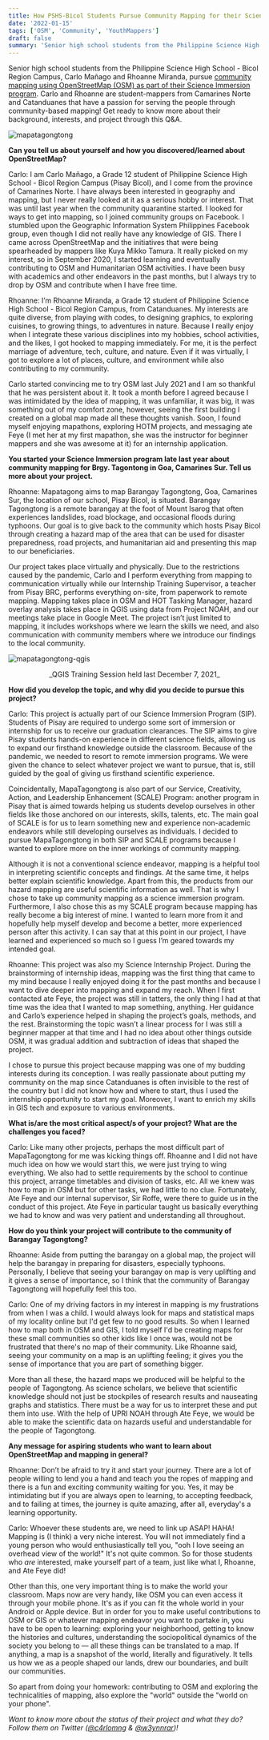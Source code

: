```yaml
---
title: How PSHS-Bicol Students Pursue Community Mapping for their Science Immersion Program
date: '2022-01-15'
tags: ['OSM', 'Community', 'YouthMappers']
draft: false
summary: 'Senior high school students from the Philippine Science High School - Bicol Region Campus, Carlo Mañago and Rhoanne Miranda, pursue community mapping using OpenStreetMap (OSM) as part of their Science Immersion program.'
---
```


Senior high school students from the Philippine Science High School - Bicol Region Campus, Carlo Mañago and Rhoanne Miranda, pursue [community mapping using OpenStreetMap (OSM) as part of their Science Immersion program](https://twitter.com/c4rlomng/status/1453996891381792774?s=21). Carlo and Rhoanne are student-mappers from Camarines Norte and Catanduanes that have a passion for serving the people through community-based mapping! Get ready to know more about their background, interests, and project through this Q&A.

![mapatagongtong](/static/images/Mapatagongtong.jpg)

**Can you tell us about yourself and how you discovered/learned about OpenStreetMap?**

Carlo: I am Carlo Mañago, a Grade 12 student of Philippine Science High School - Bicol Region Campus (Pisay Bicol), and I come from the province of Camarines Norte. I have always been interested in geography and mapping, but I never really looked at it as a serious hobby or interest. That was until last year when the community quarantine started. I looked for ways to get into mapping, so I joined community groups on Facebook. I stumbled upon the Geographic Information System Philippines Facebook group, even though I did not really have any knowledge of GIS. There I came across OpenStreetMap and the initiatives that were being spearheaded by mappers like Kuya Mikko Tamura. It really picked on my interest, so in September 2020, I started learning and eventually contributing to OSM and Humanitarian OSM activities. I have been busy with academics and other endeavors in the past months, but I always try to drop by OSM and contribute when I have free time.

Rhoanne: I’m Rhoanne Miranda, a Grade 12 student of Philippine Science High School - Bicol Region Campus, from Catanduanes. My interests are quite diverse, from playing with codes, to designing graphics, to exploring cuisines, to growing things, to adventures in nature. Because I really enjoy when I integrate these various disciplines into my hobbies, school activities, and the likes, I got hooked to mapping immediately. For me, it is the perfect marriage of adventure, tech, culture, and nature. Even if it was virtually, I got to explore a lot of places, culture, and environment while also contributing to my community.

Carlo started convincing me to try OSM last July 2021 and I am so thankful that he was persistent about it. It took a month before I agreed because I was intimidated by the idea of mapping, it was unfamiliar, it was big, it was something out of my comfort zone, however, seeing the first building I created on a global map made all these thoughts vanish. Soon, I found myself enjoying mapathons, exploring HOTM projects, and messaging ate Feye (I met her at my first mapathon, she was the instructor for beginner mappers and she was awesome at it) for an internship application.

**You started your Science Immersion program late last year about community mapping for Brgy. Tagontong in Goa, Camarines Sur. Tell us more about your project.**

Rhoanne: Mapatagong aims to map Barangay Tagongtong, Goa, Camarines Sur, the location of our school, Pisay Bicol, is situated. Barangay Tagongtong is a remote barangay at the foot of Mount Isarog that often experiences landslides, road blockage, and occasional floods during typhoons. Our goal is to give back to the community which hosts Pisay Bicol through creating a hazard map of the area that can be used for disaster preparedness, road projects, and humanitarian aid and presenting this map to our beneficiaries.

Our project takes place virtually and physically. Due to the restrictions caused by the pandemic, Carlo and I perform everything from mapping to communication virtually while our Internship Training Supervisor, a teacher from Pisay BRC, performs everything on-site, from paperwork to remote mapping. Mapping takes place in OSM and HOT Tasking Manager, hazard overlay analysis takes place in QGIS using data from Project NOAH, and our meetings take place in Google Meet. The project isn’t just limited to mapping, it includes workshops where we learn the skills we need, and also communication with community members where we introduce our findings to the local community.

![mapatagongtong-qgis](/static/images/Mapatagongtong_QGIS.jpg)

<center>_QGIS Training Session held last December 7, 2021_</center>

**How did you develop the topic, and why did you decide to pursue this project?**

Carlo: This project is actually part of our Science Immersion Program (SIP). Students of Pisay are required to undergo some sort of immersion or internship for us to receive our graduation clearances. The SIP aims to give Pisay students hands-on experience in different science fields, allowing us to expand our firsthand knowledge outside the classroom. Because of the pandemic, we needed to resort to remote immersion programs. We were given the chance to select whatever project we want to pursue, that is, still guided by the goal of giving us firsthand scientific experience.

Coincidentally, MapaTagongtong is also part of our Service, Creativity, Action, and Leadership Enhancement (SCALE) Program: another program in Pisay that is aimed towards helping us students develop ourselves in other fields like those anchored on our interests, skills, talents, etc. The main goal of SCALE is for us to learn something new and experience non-academic endeavors while still developing ourselves as individuals. I decided to pursue MapaTagongtong in both SIP and SCALE programs because I wanted to explore more on the inner workings of community mapping.

Although it is not a conventional science endeavor, mapping is a helpful tool in interpreting scientific concepts and findings. At the same time, it helps better explain scientific knowledge. Apart from this, the products from our hazard mapping are useful scientific information as well. That is why I chose to take up community mapping as a science immersion program. Furthermore, I also chose this as my SCALE program because mapping has really become a big interest of mine. I wanted to learn more from it and hopefully help myself develop and become a better, more experienced person after this activity. I can say that at this point in our project, I have learned and experienced so much so I guess I’m geared towards my intended goal.

Rhoanne: This project was also my Science Internship Project. During the brainstorming of internship ideas, mapping was the first thing that came to my mind because I really enjoyed doing it for the past months and because I want to dive deeper into mapping and expand my reach. When I first contacted ate Feye, the project was still in tatters, the only thing I had at that time was the idea that I wanted to map something, anything. Her guidance and Carlo’s experience helped in shaping the project’s goals, methods, and the rest. Brainstorming the topic wasn’t a linear process for I was still a beginner mapper at that time and I had no idea about other things outside OSM, it was gradual addition and subtraction of ideas that shaped the project.

I chose to pursue this project because mapping was one of my budding interests during its conception. I was really passionate about putting my community on the map since Catanduanes is often invisible to the rest of the country but I did not know how and where to start, thus I used the internship opportunity to start my goal. Moreover, I want to enrich my skills in GIS tech and exposure to various environments.

**What is/are the most critical aspect/s of your project? What are the challenges you faced?**

Carlo: Like many other projects, perhaps the most difficult part of MapaTagongtong for me was kicking things off. Rhoanne and I did not have much idea on how we would start this, we were just trying to wing everything. We also had to settle requirements by the school to continue this project, arrange timetables and division of tasks, etc. All we knew was how to map in OSM but for other tasks, we had little to no clue. Fortunately, Ate Feye and our internal supervisor, Sir Roffe, were there to guide us in the conduct of this project. Ate Feye in particular taught us basically everything we had to know and was very patient and understanding all throughout.

**How do you think your project will contribute to the community of Barangay Tagongtong?**

Rhoanne: Aside from putting the barangay on a global map, the project will help the barangay in preparing for disasters, especially typhoons. Personally, I believe that seeing your barangay on map is very uplifting and it gives a sense of importance, so I think that the community of Barangay Tagongtong will hopefully feel this too.

Carlo: One of my driving factors in my interest in mapping is my frustrations from when I was a child. I would always look for maps and statistical maps of my locality online but I'd get few to no good results. So when I learned how to map both in OSM and GIS, I told myself I'd be creating maps for these small communities so other kids like I once was, would not be frustrated that there's no map of their community. Like Rhoanne said, seeing your community on a map is an uplifting feeling; it gives you the sense of importance that you are part of something bigger.

More than all these, the hazard maps we produced will be helpful to the people of Tagongtong. As science scholars, we believe that scientific knowledge should not just be stockpiles of research results and nauseating graphs and statistics. There must be a way for us to interpret these and put them into use. With the help of UPRI NOAH through Ate Feye, we would be able to make the scientific data on hazards useful and understandable for the people of Tagongtong.

**Any message for aspiring students who want to learn about OpenStreetMap and mapping in general?**

Rhoanne: Don’t be afraid to try it and start your journey. There are a lot of people willing to lend you a hand and teach you the ropes of mapping and there is a fun and exciting community waiting for you. Yes, it may be intimidating but if you are always open to learning, to accepting feedback, and to failing at times, the journey is quite amazing, after all, everyday's a learning opportunity.

Carlo: Whoever these students are, we need to link up ASAP! HAHA! Mapping is (I think) a very niche interest. You will not immediately find a young person who would enthusiastically tell you, "ooh I love seeing an overhead view of the world!" It's not quite common. So for those students who _are_ interested, make yourself part of a team, just like what I, Rhoanne, and Ate Feye did!

Other than this, one very important thing is to make the world your classroom. Maps now are very handy, like OSM you can even access it through your mobile phone. It's as if you can fit the whole world in your Android or Apple device. But in order for you to make useful contributions to OSM or GIS or whatever mapping endeavor you want to partake in, you have to be open to learning: exploring your neighborhood, getting to know the histories and cultures, understanding the sociopolitical dynamics of the society you belong to — all these things can be translated to a map. If anything, a map is a snapshot of the world, literally and figuratively. It tells us how we as a people shaped our lands, drew our boundaries, and built our communities.

So apart from doing your homework: contributing to OSM and exploring the technicalities of mapping, also explore the "world" outside the "world on your phone".

_Want to know more about the status of their project and what they do? Follow them on Twitter ([@c4rlomng](https://twitter.com/c4rlomng/) & [@w3ynnrar](https://twitter.com/w3ynnrar))!_
